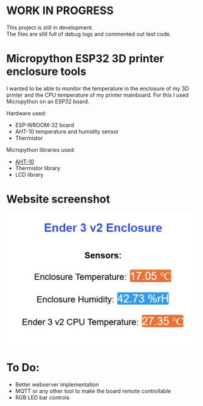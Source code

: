 # WORK IN PROGRESS
This project is still in development. \
The files are still full of debug logs and commented out test code.

# Micropython ESP32 3D printer enclosure tools
I wanted to be able to monitor the temperature in the enclosure of my 3D printer and the CPU temperature of my printer mainboard.
For this I used Micropython on an ESP32 board.

Hardware used:
- ESP-WROOM-32 board 
- AHT-10 temperature and humidity sensor
- Thermistor

Micropython libraries used:
- [AHT-10](https://github.com/LouDnl/AHT10-Micropython-ESP32)
- Thermistor library
- LCD library

# Website screenshot
![Website](screenshot.png)

# To Do:
- Better webserver implementation
- MQTT or any other tool to make the board remote controllable
- RGB LED bar controls